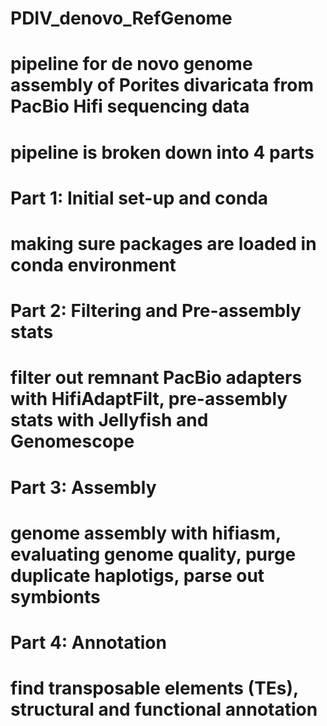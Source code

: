 # PDIV_denovo_RefGenome

# pipeline for de novo genome assembly of Porites divaricata from PacBio Hifi sequencing data

# pipeline is broken down into 4 parts

# Part 1: Initial set-up and conda
# making sure packages are loaded in conda environment

# Part 2: Filtering and Pre-assembly stats
# filter out remnant PacBio adapters with HifiAdaptFilt, pre-assembly stats with Jellyfish and Genomescope

# Part 3: Assembly
# genome assembly with hifiasm, evaluating genome quality, purge duplicate haplotigs, parse out symbionts

# Part 4: Annotation
# find transposable elements (TEs), structural and functional annotation
